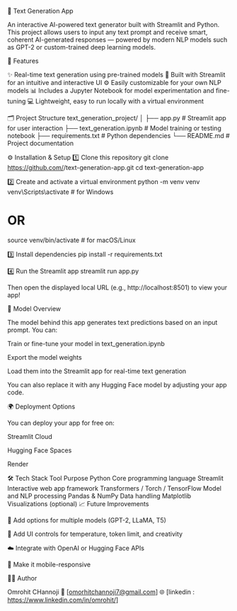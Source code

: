 🧠 Text Generation App

An interactive AI-powered text generator built with Streamlit and Python.
This project allows users to input any text prompt and receive smart, coherent AI-generated responses — powered by modern NLP models such as GPT-2 or custom-trained deep learning models.

🚀 Features

✨ Real-time text generation using pre-trained models
🧩 Built with Streamlit for an intuitive and interactive UI
⚙️ Easily customizable for your own NLP models
📊 Includes a Jupyter Notebook for model experimentation and fine-tuning
💻 Lightweight, easy to run locally with a virtual environment

🗂️ Project Structure
text_generation_project/
│
├── app.py                  # Streamlit app for user interaction
├── text_generation.ipynb   # Model training or testing notebook
├── requirements.txt        # Python dependencies
└── README.md               # Project documentation

⚙️ Installation & Setup
1️⃣ Clone this repository
git clone https://github.com/<your-username>/text-generation-app.git
cd text-generation-app

2️⃣ Create and activate a virtual environment
python -m venv venv
venv\Scripts\activate      # for Windows
# OR
source venv/bin/activate   # for macOS/Linux

3️⃣ Install dependencies
pip install -r requirements.txt

4️⃣ Run the Streamlit app
streamlit run app.py


Then open the displayed local URL (e.g., http://localhost:8501) to view your app!

🧠 Model Overview

The model behind this app generates text predictions based on an input prompt.
You can:

Train or fine-tune your model in text_generation.ipynb

Export the model weights

Load them into the Streamlit app for real-time text generation

You can also replace it with any Hugging Face model by adjusting your app code.

🌍 Deployment Options

You can deploy your app for free on:

Streamlit Cloud

Hugging Face Spaces

Render

🛠️ Tech Stack
Tool	Purpose
Python	Core programming language
Streamlit	Interactive web app framework
Transformers / Torch / TensorFlow	Model and NLP processing
Pandas & NumPy	Data handling
Matplotlib	Visualizations (optional)
📈 Future Improvements

🔘 Add options for multiple models (GPT-2, LLaMA, T5)

🎨 Add UI controls for temperature, token limit, and creativity

☁️ Integrate with OpenAI or Hugging Face APIs

📱 Make it mobile-responsive

👨‍💻 Author

Omrohit CHannoji
📧 [omorhitchannoji7@gmail.com]
🌐 [linkedin : https://www.linkedin.com/in/omrohit/]
